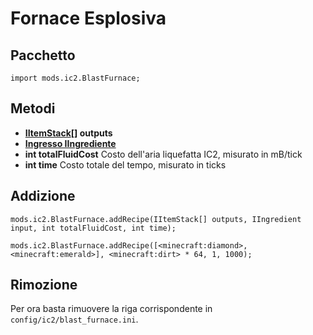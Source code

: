 # Fornace Esplosiva

## Pacchetto

`import mods.ic2.BlastFurnace;`

## Metodi

- **[IItemStack](/Vanilla/Items/IItemStack/)[] outputs**
- **[Ingresso IIngrediente](/Vanilla/Variable_Types/IIngredient/)**
- **int totalFluidCost** Costo dell'aria liquefatta IC2, misurato in mB/tick
- **int time** Costo totale del tempo, misurato in ticks

## Addizione

```zenscript
mods.ic2.BlastFurnace.addRecipe(IItemStack[] outputs, IIngredient input, int totalFluidCost, int time);

mods.ic2.BlastFurnace.addRecipe([<minecraft:diamond>, <minecraft:emerald>], <minecraft:dirt> * 64, 1, 1000);
```

## Rimozione

Per ora basta rimuovere la riga corrispondente in `config/ic2/blast_furnace.ini`.